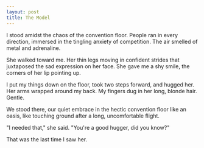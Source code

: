 ```yaml
---
layout: post
title: The Model
---
```


I stood amidst the chaos of the convention floor. People ran in every direction, immersed in the tingling anxiety of competition. The air smelled of metal and adrenaline.

She walked toward me. Her thin legs moving in confident strides that juxtaposed the sad expression on her face. She gave me a shy smile, the corners of her lip pointing up.

I put my things down on the floor, took two steps forward, and hugged her. Her arms wrapped around my back. My fingers dug in her long, blonde hair. Gentle.

We stood there, our quiet embrace in the hectic convention floor like an oasis, like touching ground after a long, uncomfortable flight.

"I needed that," she said. "You're a good hugger, did you know?"

That was the last time I saw her.
